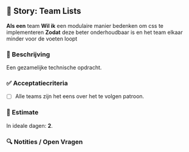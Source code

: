 ## 🧩 Story: Team Lists

**Als een** team
**Wil ik** een modulaire manier bedenken om css te implementeren
**Zodat** deze beter onderhoudbaar is en het team elkaar minder voor de voeten loopt

### 📝 Beschrijving

Een gezamelijke technische opdracht. 

### ✅ Acceptatiecriteria

* [  ] Alle teams zijn het eens over het te volgen patroon.

### 🧮 Estimate
In ideale dagen: **2**.

### 🔍 Notities / Open Vragen


